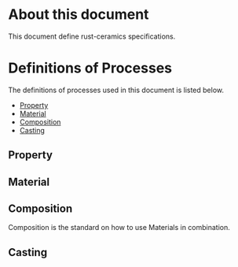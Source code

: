 # About this document
This document define rust-ceramics specifications.

# Definitions of Processes
The definitions of processes used in this document is listed below.

- [Property](#property)
- [Material](#material)
- [Composition](#composition)
- [Casting](#casting)

## <a name="property">Property
## <a name="material">Material
## <a name="composition">Composition
Composition is the standard on how to use Materials in combination.

## <a name="casting">Casting
